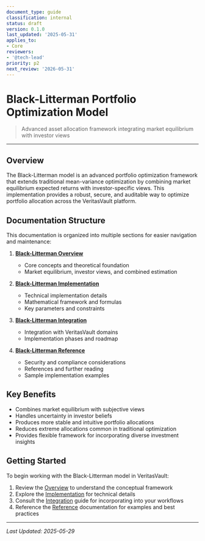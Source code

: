 ```yaml
---
document_type: guide
classification: internal
status: draft
version: 0.1.0
last_updated: '2025-05-31'
applies_to:
- Core
reviewers:
- '@tech-lead'
priority: p2
next_review: '2026-05-31'
---
```


# Black-Litterman Portfolio Optimization Model

> Advanced asset allocation framework integrating market equilibrium with investor views

---

## Overview

The Black-Litterman model is an advanced portfolio optimization framework that extends traditional mean-variance optimization by combining market equilibrium expected returns with investor-specific views. This implementation provides a robust, secure, and auditable way to optimize portfolio allocation across the VeritasVault platform.

## Documentation Structure

This documentation is organized into multiple sections for easier navigation and maintenance:

1. **[Black-Litterman Overview](./BlackLitterman-Overview.md)**
   - Core concepts and theoretical foundation
   - Market equilibrium, investor views, and combined estimation

2. **[Black-Litterman Implementation](./BlackLitterman-Implementation.md)**
   - Technical implementation details
   - Mathematical framework and formulas
   - Key parameters and constraints

3. **[Black-Litterman Integration](./BlackLitterman-Integration.md)**
   - Integration with VeritasVault domains
   - Implementation phases and roadmap

4. **[Black-Litterman Reference](./BlackLitterman-Reference.md)**
   - Security and compliance considerations
   - References and further reading
   - Sample implementation examples

## Key Benefits

* Combines market equilibrium with subjective views
* Handles uncertainty in investor beliefs
* Produces more stable and intuitive portfolio allocations
* Reduces extreme allocations common in traditional optimization
* Provides flexible framework for incorporating diverse investment insights

## Getting Started

To begin working with the Black-Litterman model in VeritasVault:

1. Review the [Overview](./BlackLitterman-Overview.md) to understand the conceptual framework
2. Explore the [Implementation](./BlackLitterman-Implementation.md) for technical details
3. Consult the [Integration](./BlackLitterman-Integration.md) guide for incorporating into your workflows
4. Reference the [Reference](./BlackLitterman-Reference.md) documentation for examples and best practices

---

*Last Updated: 2025-05-29*